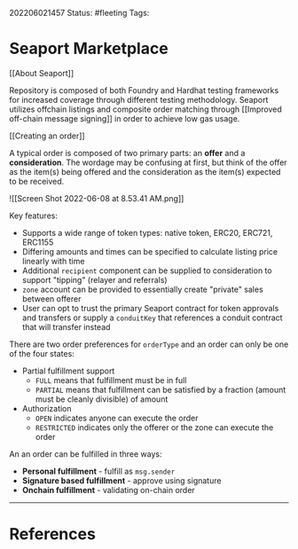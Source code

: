 202206021457
Status: #fleeting
Tags:

# Seaport Marketplace
[[About Seaport]]

Repository is composed of both Foundry and Hardhat testing frameworks for increased coverage through different testing methodology. Seaport utilizes offchain listings and composite order matching through [[Improved off-chain message signing]] in order to achieve low gas usage.

[[Creating an order]]

A typical order is composed of two primary parts: an **offer** and a **consideration**. The wordage may be confusing at first, but think of the offer as the item(s) being offered and the consideration as the item(s) expected to be received.

![[Screen Shot 2022-06-08 at 8.53.41 AM.png]]

Key features:
- Supports a wide range of token types: native token, ERC20, ERC721, ERC1155 
- Differing amounts and times can be specified to calculate listing price linearly with time
- Additional `recipient` component can be supplied to consideration to support "tipping" (relayer and referrals)
- `zone` account can be provided to essentially create "private" sales between offerer
- User can opt to trust the primary Seaport contract for token approvals and transfers or supply a `conduitKey` that references a conduit contract that will transfer instead 

There are two order preferences for `orderType` and an order can only be one of the four states: 
- Partial fulfillment support
	- `FULL` means that fulfillment must be in full
	- `PARTIAL` means that fulfillment can be satisfied by a fraction (amount must be cleanly divisible) of amount
- Authorization
	- `OPEN` indicates anyone can execute the order
	- `RESTRICTED` indicates only the offerer or the zone can execute the order

An an order can be fulfilled in three ways:
- **Personal fulfillment** - fulfill as `msg.sender`
- **Signature based fulfillment** - approve using signature
- **Onchain fulfillment** - validating on-chain order





---
# References

